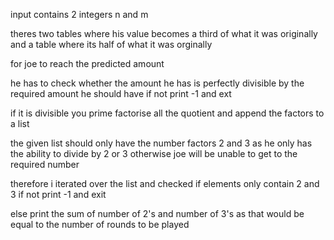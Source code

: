 input contains 2 integers n and m

theres two tables where his value becomes a third of what it was originally and a table where its half of what it was orginally

for joe to reach the predicted amount

he has to check whether the amount he has is perfectly divisible by the required amount he should have if not print -1 and ext

if it is divisible you prime factorise all the quotient and append the factors to a list

the given list should only have the number factors 2 and 3 as he only has the ability to divide by 2 or 3 otherwise 
joe will be unable to get to the required number

therefore i iterated over the list and checked if elements only contain 2 and 3 if not print -1 and exit

else print the sum of number of 2's and number of 3's as that would be equal to the number of rounds to be played


